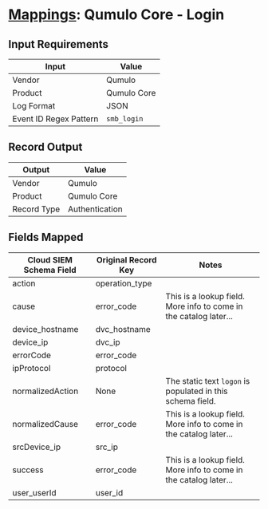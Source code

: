 # [Mappings](README.md): Qumulo Core - Login

## Input Requirements

|Input|Value|
|-----|-----|
|Vendor|Qumulo|
|Product|Qumulo Core|
|Log Format|JSON|
|Event ID Regex Pattern|`smb_login`|

## Record Output

|Output|Value|
|------|-----|
|Vendor|Qumulo|
|Product|Qumulo Core|
|Record Type|Authentication|

## Fields Mapped

|Cloud SIEM Schema Field|Original Record Key|Notes|
|-----------------------|-------------------|-----|
|action|operation_type||
|cause|error_code|This is a lookup field. More info to come in the catalog later...|
|device_hostname|dvc_hostname||
|device_ip|dvc_ip||
|errorCode|error_code||
|ipProtocol|protocol||
|normalizedAction|None|The static text `logon` is populated in this schema field.|
|normalizedCause|error_code|This is a lookup field. More info to come in the catalog later...|
|srcDevice_ip|src_ip||
|success|error_code|This is a lookup field. More info to come in the catalog later...|
|user_userId|user_id||

